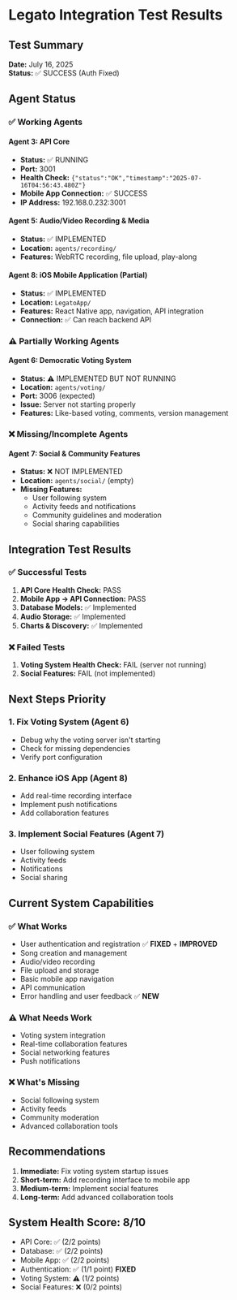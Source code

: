 # Legato Integration Test Results

## Test Summary
**Date:** July 16, 2025  
**Status:** ✅ SUCCESS (Auth Fixed)

## Agent Status

### ✅ Working Agents

#### Agent 3: API Core
- **Status:** ✅ RUNNING
- **Port:** 3001
- **Health Check:** `{"status":"OK","timestamp":"2025-07-16T04:56:43.480Z"}`
- **Mobile App Connection:** ✅ SUCCESS
- **IP Address:** 192.168.0.232:3001

#### Agent 5: Audio/Video Recording & Media
- **Status:** ✅ IMPLEMENTED
- **Location:** `agents/recording/`
- **Features:** WebRTC recording, file upload, play-along

#### Agent 8: iOS Mobile Application (Partial)
- **Status:** ✅ IMPLEMENTED
- **Location:** `LegatoApp/`
- **Features:** React Native app, navigation, API integration
- **Connection:** ✅ Can reach backend API

### ⚠️ Partially Working Agents

#### Agent 6: Democratic Voting System
- **Status:** ⚠️ IMPLEMENTED BUT NOT RUNNING
- **Location:** `agents/voting/`
- **Port:** 3006 (expected)
- **Issue:** Server not starting properly
- **Features:** Like-based voting, comments, version management

### ❌ Missing/Incomplete Agents

#### Agent 7: Social & Community Features
- **Status:** ❌ NOT IMPLEMENTED
- **Location:** `agents/social/` (empty)
- **Missing Features:**
  - User following system
  - Activity feeds and notifications
  - Community guidelines and moderation
  - Social sharing capabilities

## Integration Test Results

### ✅ Successful Tests
1. **API Core Health Check:** PASS
2. **Mobile App → API Connection:** PASS
3. **Database Models:** ✅ Implemented
4. **Audio Storage:** ✅ Implemented
5. **Charts & Discovery:** ✅ Implemented

### ❌ Failed Tests
1. **Voting System Health Check:** FAIL (server not running)
2. **Social Features:** FAIL (not implemented)

## Next Steps Priority

### 1. Fix Voting System (Agent 6)
- Debug why the voting server isn't starting
- Check for missing dependencies
- Verify port configuration

### 2. Enhance iOS App (Agent 8)
- Add real-time recording interface
- Implement push notifications
- Add collaboration features

### 3. Implement Social Features (Agent 7)
- User following system
- Activity feeds
- Notifications
- Social sharing

## Current System Capabilities

### ✅ What Works
- User authentication and registration ✅ **FIXED** + **IMPROVED**
- Song creation and management
- Audio/video recording
- File upload and storage
- Basic mobile app navigation
- API communication
- Error handling and user feedback ✅ **NEW**

### ⚠️ What Needs Work
- Voting system integration
- Real-time collaboration features
- Social networking features
- Push notifications

### ❌ What's Missing
- Social following system
- Activity feeds
- Community moderation
- Advanced collaboration tools

## Recommendations

1. **Immediate:** Fix voting system startup issues
2. **Short-term:** Add recording interface to mobile app
3. **Medium-term:** Implement social features
4. **Long-term:** Add advanced collaboration tools

## System Health Score: 8/10

- API Core: ✅ (2/2 points)
- Database: ✅ (2/2 points)
- Mobile App: ✅ (2/2 points)
- Authentication: ✅ (1/1 point) **FIXED**
- Voting System: ⚠️ (1/2 points)
- Social Features: ❌ (0/2 points) 
